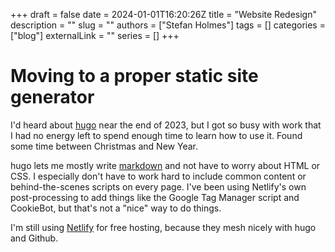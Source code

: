 +++ 
draft = false
date = 2024-01-01T16:20:26Z
title = "Website Redesign"
description = ""
slug = ""
authors = ["Stefan Holmes"]
tags = []
categories = ["blog"]
externalLink = ""
series = []
+++
# Moving to a proper static site generator

I'd heard about [hugo](https://gohugo.io/) near the end of 2023, but I got so busy with work that I had no energy left to spend enough time to learn how to use it. Found some time between Christmas and New Year.

hugo lets me mostly write [markdown](https://www.markdownguide.org/getting-started/) and not have to worry about HTML or CSS. I especially don't have to work hard to include common content or behind-the-scenes scripts on every page. I've been using Netlify's own post-processing to add things like the Google Tag Manager script and CookieBot, but that's not a "nice" way to do things.

I'm still using [Netlify](https://www.netlify.com/) for free hosting, because they mesh nicely with hugo and Github.